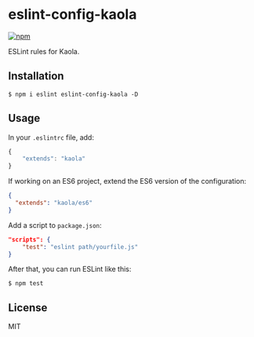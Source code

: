 # eslint-config-kaola

[![npm](https://img.shields.io/npm/v/eslint-config-kaola.svg?style=flat-square)]()

ESLint rules for Kaola.

## Installation

`$ npm i eslint eslint-config-kaola -D`

## Usage

In your `.eslintrc` file, add:

```js
{
    "extends": "kaola"
}
```

If working on an ES6 project, extend the ES6 version of the configuration:

```json
{
  "extends": "kaola/es6"
}
```

Add a script to `package.json`:

```json
"scripts": {
    "test": "eslint path/yourfile.js"
}
```

After that, you can run ESLint like this:

```shell
$ npm test
```

## License

MIT
